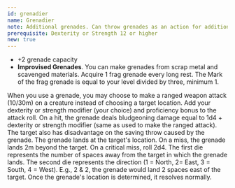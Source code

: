 ```yaml
---
id: grenadier
name: Grenadier
note: Additional grenades. Can throw grenades as an action for additional benefits.
prerequisite: Dexterity or Strength 12 or higher
new: true
---
```


- +2 grenade capacity
- __Improvised Grenades__. You can make grenades from scrap metal and scavenged materials. Acquire 1 frag grenade every long rest.
The Mark of the frag grenade is equal to your level divided by three, minimum 1.

When you use a grenade, you may choose to make a ranged weapon attack (10/30m) on a creature instead of choosing a target location.
Add your dexterity or strength modifier (your choice) and proficiency bonus to the attack roll. On a hit, the grenade
deals bludgeoning damage equal to 1d4 + dexterity or strength modifier (same as used to make the ranged attack). The target
also has disadvantage on the saving throw caused by the grenade. The grenade lands at the target's location.
On a miss, the grenade lands 2m beyond the target. On a critical miss, roll 2d4. The first die represents the number of
spaces away from the target in which the grenade lands. The second die represents the direction (1 = North, 2= East,
3 = South, 4 = West). E.g., 2 & 2, the grenade would land 2 spaces east of the target. Once the grenade's location is
determined, it resolves normally.
